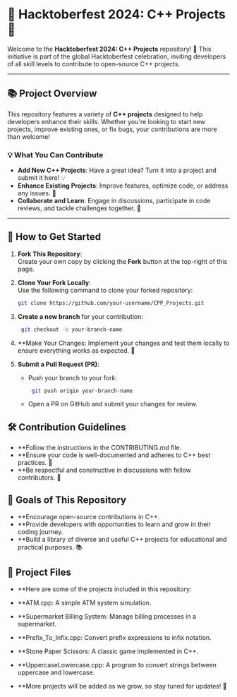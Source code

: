 # 🎉 Hacktoberfest 2024: C++ Projects 🎉

Welcome to the **Hacktoberfest 2024: C++ Projects** repository! 🌟 This initiative is part of the global Hacktoberfest celebration, inviting developers of all skill levels to contribute to open-source C++ projects.

---

## 📚 Project Overview

This repository features a variety of **C++ projects** designed to help developers enhance their skills. Whether you're looking to start new projects, improve existing ones, or fix bugs, your contributions are more than welcome!

### 💡 What You Can Contribute
- **Add New C++ Projects**: Have a great idea? Turn it into a project and submit it here! 💡
- **Enhance Existing Projects**: Improve features, optimize code, or address any issues. 🔧
- **Collaborate and Learn**: Engage in discussions, participate in code reviews, and tackle challenges together. 🤝

---

## 🚀 How to Get Started

1. **Fork This Repository**:  
   Create your own copy by clicking the **Fork** button at the top-right of this page.

2. **Clone Your Fork Locally**:  
   Use the following command to clone your forked repository:  
   ```bash
   git clone https://github.com/your-username/CPP_Projects.git

3. **Create a new branch** for your contribution:  
   ```bash
    git checkout -b your-branch-name
    ```

4. **Make Your Changes:
Implement your changes and test them locally to ensure everything works as expected. 🧪

5. **Submit a Pull Request (PR)**:  
   - Push your branch to your fork:  
     ```bash
      git push origin your-branch-name
      ```
   - Open a PR on GitHub and submit your changes for review.

## 🛠️ Contribution Guidelines


- **Follow the instructions in the CONTRIBUTING.md file.
- **Ensure your code is well-documented and adheres to C++ best practices. 📖
- **Be respectful and constructive in discussions with fellow contributors. 🙌



## 🎯 Goals of This Repository


- **Encourage open-source contributions in C++.
- **Provide developers with opportunities to learn and grow in their coding journey.
- **Build a library of diverse and useful C++ projects for educational and practical purposes. 📚



## 📁 Project Files
- **Here are some of the projects included in this repository:


- **ATM.cpp: A simple ATM system simulation.
- **Supermarket Billing System: Manage billing processes in a supermarket.
- **Prefix_To_Infix.cpp: Convert prefix expressions to infix notation.
- **Stone Paper Scissors: A classic game implemented in C++.
- **UppercaseLowercase.cpp: A program to convert strings between uppercase and lowercase.
- **More projects will be added as we grow, so stay tuned for updates! 🔔


